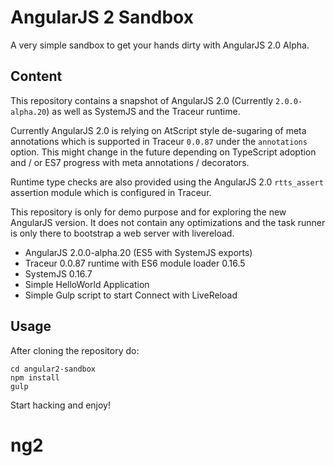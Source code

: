 # AngularJS 2 Sandbox

A very simple sandbox to get your hands dirty with AngularJS 2.0 Alpha.

## Content

This repository contains a snapshot of AngularJS 2.0 (Currently `2.0.0-alpha.20`) as well as SystemJS and the Traceur runtime.

Currently AngularJS 2.0 is relying on AtScript style de-sugaring of meta annotations which is supported in Traceur `0.0.87` under the `annotations` option. This might change in the future depending on TypeScript adoption and / or ES7 progress with meta annotations / decorators.

Runtime type checks are also provided using the AngularJS 2.0 `rtts_assert` assertion module which is configured in Traceur.

This repository is only for demo purpose and for exploring the new AngularJS version. It does not contain any optimizations and the task runner is only there to bootstrap a web server with livereload.

- AngularJS 2.0.0-alpha.20 (ES5 with SystemJS exports)
- Traceur 0.0.87 runtime with ES6 module loader 0.16.5
- SystemJS 0.16.7
- Simple HelloWorld Application
- Simple Gulp script to start Connect with LiveReload

## Usage

After cloning the repository do:
```
cd angular2-sandbox
npm install
gulp
```

Start hacking and enjoy!
# ng2
